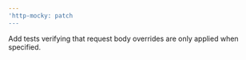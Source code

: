 ```yaml
---
'http-mocky: patch
---
```


Add tests verifying that request body overrides are only applied when specified.
